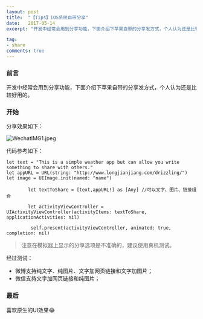 ```yaml
---
layout: post
title:  "【Tips】iOS系统自带分享"
date:   2017-05-14
excerpt: "开发中经常会用到分享功能，下面介绍下苹果自带的分享发方式，个人认为还是比较好用的。"

tag:
- share
comments: true
---
```



### 前言
开发中经常会用到分享功能，下面介绍下苹果自带的分享发方式，个人认为还是比较好用的。

### 开始
分享效果如下：

![WechatIMG1.jpeg](http://upload-images.jianshu.io/upload_images/2050942-902f82eaba14a561.jpeg?imageMogr2/auto-orient/strip%7CimageView2/2/w/1240)


代码参考如下：
```
let text = "This is a simple weather app but can allow you write something to share with others."
let appURL = URL(string: "http://www.longjianjiang.com/drizzling/")
let image = UIImage.init(named: "name")
            
	    let textToShare = [text,appURL!] as [Any] //可以文字、图片、链接组合

	    let activityViewController = UIActivityViewController(activityItems: textToShare, applicationActivities: nil)

	     self.present(activityViewController, animated: true, completion: nil)
 ```	    
 >注意在模拟器上显示的分享选项是不准确的，建议使用真机测试。
 
 经过测试：
 - 微博支持纯文字、纯图片、文字加网页链接和文字加图片；
 - 微信支持文字加网页链接和纯图片；

 ### 最后
 喜欢原生的UI效果😂
